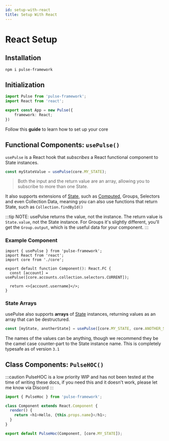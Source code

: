 ```yaml
---
id: setup-with-react
title: Setup With React
---
```


# React Setup

## Installation

```
npm i pulse-framework
```

## Initialization

```ts
import Pulse from 'pulse-framework';
import React from 'react';

export const App = new Pulse({
    framework: React;
})
```

Follow this **guide** to learn how to set up your core

## Functional Components: `usePulse()`

`usePulse` is a React hook that _subscribes_ a React functional component to State instances.

```ts
const myStateValue = usePulse(core.MY_STATE);
```

> Both the input and the return value are an array, allowing you to subscribe to more than one State.

It also supports extensions of [State](../main/state.md), such as [Computed](../main/computed.md), Groups, Selectors and even Collection Data, meaning you can also use functions that return State, such as `Collection.findById()`

:::tip NOTE: usePulse returns the value, not the instance.
The return value is `State.value`, not the State instance. For Groups it's slightly different, you'll get the `Group.output`, which is the useful data for your component.
:::

### Example Component

```tsx
import { usePulse } from 'pulse-framework';
import React from 'react';
import core from './core';

export default function Component(): React.FC {
  const [account] = usePulse([core.accounts.collection.selectors.CURRENT]);

  return <>{account.username}</>;
}
```
### State Arrays

usePulse also supports **arrays** of [State](../main/state.md) instances, returning values as an array that can be destructured.

```ts
const [myState, anotherState] = usePulse([core.MY_STATE, core.ANOTHER_STATE]);
```
 The names of the values can be anything, though we recommend they be the camel case counter-part to the State instance name. This is completely typesafe as of version `3.1`
  

## Class Components: `PulseHOC()`
:::caution
PulseHOC is a low priority WIP and has not been tested at the time of writing these docs, if you need this and it doesn't work, please let me know via Discord
:::

```js
import { PulseHoc } from 'pulse-framework';

class Component extends React.Component {
  render() {
    return <h1>Hello, {this.props.name}</h1>;
  }
}

export default PulseHoc(Component, [core.MY_STATE]);
```

